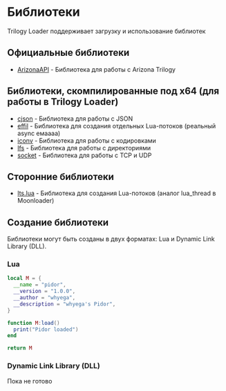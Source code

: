 # Библиотеки

Trilogy Loader поддерживает загрузку и использование библиотек

## Официальные библиотеки

- [ArizonaAPI](/libs/arizona-api.md) - Библиотека для работы с Arizona Trilogy

## Библиотеки, скомпилированные под x64 (для работы в Trilogy Loader)

- [cjson](https://github.com/TrilogyDevelop/updater/blob/main/lib/cjson.zip) - Библиотека для работы с JSON
- [effil](https://github.com/TrilogyDevelop/updater/blob/main/lib/effil.zip) - Библиотека для создания отдельных Lua-потоков (реальный async емаааа)
- [iconv](https://github.com/TrilogyDevelop/updater/blob/main/lib/iconv.zip) - Библиотека для работы с кодировками
- [lfs](https://github.com/TrilogyDevelop/updater/blob/main/lib/lfs.zip) - Библиотека для работы с директориями
- [socket](https://github.com/TrilogyDevelop/updater/blob/main/lib/socket.zip) - Библиотека для работы с TCP и UDP

## Сторонние библиотеки

- [lts.lua](https://www.blast.hk/threads/222607/) - Библиотека для создания Lua-потоков (аналог lua_thread в Moonloader)

## Создание библиотеки

Библиотеки могут быть созданы в двух форматах: Lua и Dynamic Link Library (DLL).

### Lua

```lua pidor.lua
local M = {
  __name = "pidor",
  __version = "1.0.0",
  __author = "whyega",
  __description = "whyega's Pidor",
}

function M:load()
  print("Pidor loaded")
end

return M
```

### Dynamic Link Library (DLL)

Пока не готово

<!-- Для создания DLL вы должны использовать наш SDK. Подробнее: [TrilogyLoader SDK](/guides/sdk.md) -->
